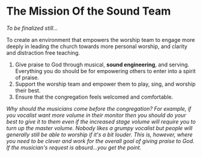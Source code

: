# The Mission Of the Sound Team

*To be finalized still...*

To create an environment that empowers the worship team to engage more deeply in leading the church towards more personal worship, and clarity and distraction free teaching.

1. Give praise to God through musical, **sound engineering**, and serving. Everything you do should be for empowering others to enter into a spirit of praise.
2. Support the worship team and empower them to play, sing, and worship their best.
3. Ensure that the congregation feels welcomed and comfortable.


*Why should the musicians come before the congregation? For example, if you vocalist want more volume in their monitor then you should do your best to give it to them even if the increased stage volume will require you to turn up the master volume. Nobody likes a grumpy vocalist but people will generally still be able to worship if it's a bit louder. This is, however, where you need to be clever and work for the overall goal of giving praise to God. If the musician's request is absurd...you get the point.*
